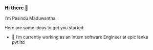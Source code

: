 ### Hi there 👋

I'm Pasindu Maduwantha

Here are some ideas to get you started:

- 🔭 I’m currently working as an intern software Engineer at epic lanka pvt.ltd


